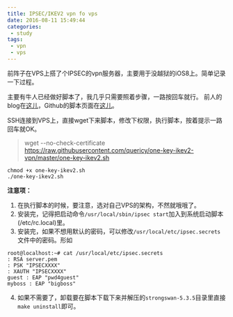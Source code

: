 ```yaml
---
title: IPSEC/IKEV2 vpn fo vps
date: 2016-08-11 15:49:44
categories:
 - study
tags:
 - vpn
 - vps
---
```

前阵子在VPS上搭了个IPSEC的vpn服务器，主要用于没越狱的iOS8上。简单记录一下过程。

<!-- more -->
主要有牛人已经做好脚本了，我几乎只需要照着步骤，一路按回车就行。
前人的blog在[这儿](https://quericy.me/blog/699/)，Github的脚本页面在[这儿](https://github.com/quericy/one-key-ikev2-vpn)。

SSH连接到VPS上，直接wget下来脚本，修改下权限，执行脚本，按着提示一路回车就OK。
> wget --no-check-certificate https://raw.githubusercontent.com/quericy/one-key-ikev2-vpn/master/one-key-ikev2.sh

```shell
chmod +x one-key-ikev2.sh
./one-key-ikev2.sh
```

**注意项：**
1. 在执行脚本的时候，要注意，选对自己VPS的架构，不然就哦哦了。
2. 安装完，记得把启动命令`/usr/local/sbin/ipsec start`加入到系统启动脚本(/etc/rc.local)里。
3. 安装完，如果不想用默认的密码，可以修改`/usr/local/etc/ipsec.secrets`文件中的密码。形如
```shell
root@localhost:~# cat /usr/local/etc/ipsec.secrets
: RSA server.pem
: PSK "IPSECXXXX"
: XAUTH "IPSECXXXX"
guest : EAP "pwd4guest"
myboss : EAP "bigboss"
```
4. 如果不需要了，卸载要在脚本下载下来并解压的`strongswan-5.3.5`目录里直接`make uninstall`即可。
